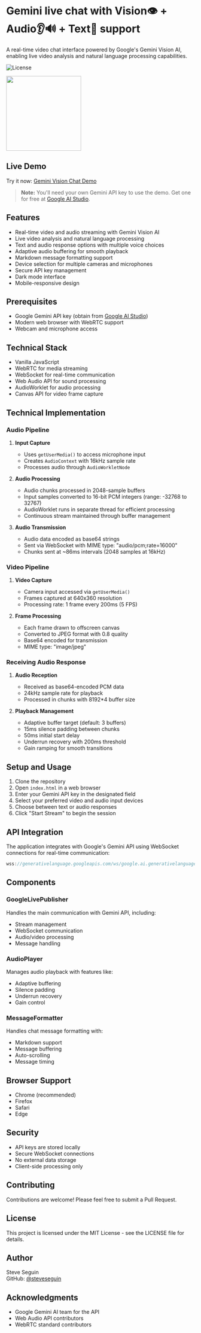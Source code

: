 # Gemini live chat with Vision👁️ + Audio👂🔊 + Text💬 support

A real-time video chat interface powered by Google's Gemini Vision AI, enabling live video analysis and natural language processing capabilities.

![License](https://img.shields.io/badge/license-MIT-blue.svg)

<img src="https://github.com/user-attachments/assets/948d5cb5-2c35-430c-b799-dfe23dc07bcb" height="200">

## Live Demo

Try it now: [Gemini Vision Chat Demo](https://steveseguin.github.io/gemini-chatbot)

> **Note:** You'll need your own Gemini API key to use the demo. Get one for free at [Google AI Studio](https://aistudio.google.com/app/apikey).

## Features

- Real-time video and audio streaming with Gemini Vision AI
- Live video analysis and natural language processing
- Text and audio response options with multiple voice choices
- Adaptive audio buffering for smooth playback
- Markdown message formatting support
- Device selection for multiple cameras and microphones
- Secure API key management
- Dark mode interface
- Mobile-responsive design

## Prerequisites

- Google Gemini API key (obtain from [Google AI Studio](https://aistudio.google.com/app/apikey))
- Modern web browser with WebRTC support
- Webcam and microphone access

## Technical Stack

- Vanilla JavaScript
- WebRTC for media streaming
- WebSocket for real-time communication
- Web Audio API for sound processing
- AudioWorklet for audio processing
- Canvas API for video frame capture

## Technical Implementation

### Audio Pipeline
1. **Input Capture**
   - Uses `getUserMedia()` to access microphone input
   - Creates `AudioContext` with 16kHz sample rate
   - Processes audio through `AudioWorkletNode`

2. **Audio Processing**
   - Audio chunks processed in 2048-sample buffers
   - Input samples converted to 16-bit PCM integers (range: -32768 to 32767)
   - AudioWorklet runs in separate thread for efficient processing
   - Continuous stream maintained through buffer management

3. **Audio Transmission**
   - Audio data encoded as base64 strings
   - Sent via WebSocket with MIME type: "audio/pcm;rate=16000"
   - Chunks sent at ~86ms intervals (2048 samples at 16kHz)

### Video Pipeline
1. **Video Capture**
   - Camera input accessed via `getUserMedia()`
   - Frames captured at 640x360 resolution
   - Processing rate: 1 frame every 200ms (5 FPS)

2. **Frame Processing**
   - Each frame drawn to offscreen canvas
   - Converted to JPEG format with 0.8 quality
   - Base64 encoded for transmission
   - MIME type: "image/jpeg"

### Receiving Audio Response
1. **Audio Reception**
   - Received as base64-encoded PCM data
   - 24kHz sample rate for playback
   - Processed in chunks with 8192*4 buffer size

2. **Playback Management**
   - Adaptive buffer target (default: 3 buffers)
   - 15ms silence padding between chunks
   - 50ms initial start delay
   - Underrun recovery with 200ms threshold
   - Gain ramping for smooth transitions

## Setup and Usage

1. Clone the repository
2. Open `index.html` in a web browser
3. Enter your Gemini API key in the designated field
4. Select your preferred video and audio input devices
5. Choose between text or audio responses
6. Click "Start Stream" to begin the session

## API Integration

The application integrates with Google's Gemini API using WebSocket connections for real-time communication:

```javascript
wss://generativelanguage.googleapis.com/ws/google.ai.generativelanguage.v1alpha.GenerativeService.BidiGenerateContent
```

## Components

### GoogleLivePublisher
Handles the main communication with Gemini API, including:
- Stream management
- WebSocket communication
- Audio/video processing
- Message handling

### AudioPlayer
Manages audio playback with features like:
- Adaptive buffering
- Silence padding
- Underrun recovery
- Gain control

### MessageFormatter
Handles chat message formatting with:
- Markdown support
- Message buffering
- Auto-scrolling
- Message timing

## Browser Support

- Chrome (recommended)
- Firefox
- Safari
- Edge

## Security

- API keys are stored locally
- Secure WebSocket connections
- No external data storage
- Client-side processing only

## Contributing

Contributions are welcome! Please feel free to submit a Pull Request.

## License

This project is licensed under the MIT License - see the LICENSE file for details.

## Author

Steve Seguin  
GitHub: [@steveseguin](https://github.com/steveseguin)

## Acknowledgments

- Google Gemini AI team for the API
- Web Audio API contributors
- WebRTC standard contributors
